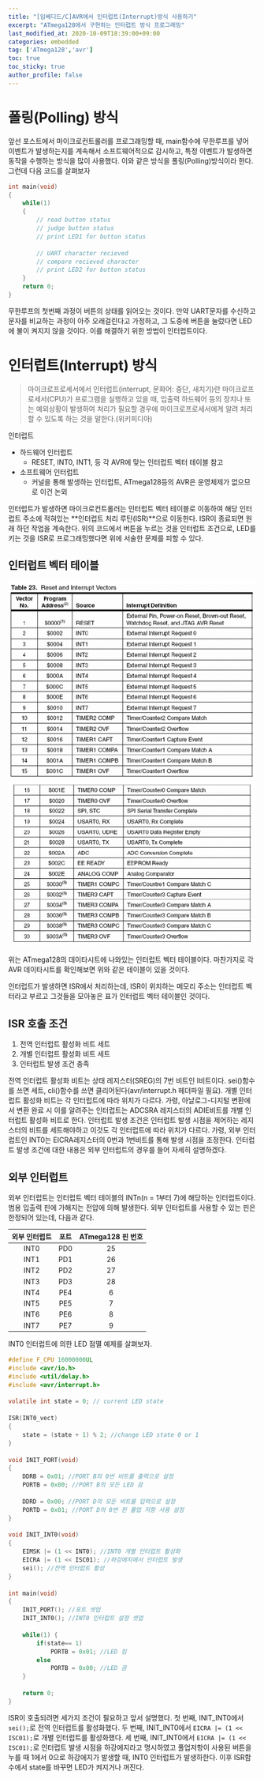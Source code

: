 ```yaml
---
title: "[임베디드/C]AVR에서 인터럽트(Interrupt)방식 사용하기"
excerpt: "ATmega128에서 구현하는 인터럽트 방식 프로그래밍"
last_modified_at: 2020-10-09T18:39:00+09:00
categories: embedded
tag: ['ATmega128','avr']
toc: true
toc_sticky: true
author_profile: false
---
```

# 폴링(Polling) 방식

앞선 포스트에서 마이크로컨트롤러를 프로그래밍할 때, main함수에 무한루프를 넣어 이벤트가 발생하는지를 계속해서 소프트웨어적으로 감시하고, 특정 이벤트가 발생하면 동작을 수행하는 방식을 많이 사용했다. 이와 같은 방식을 폴링(Polling)방식이라 한다. 그런데 다음 코드를 살펴보자

``` c
int main(void)
{
    while(1)
    {
        // read button status
        // judge button status
        // print LED1 for button status
        
        // UART character recieved
        // compare recieved character
        // print LED2 for button status
    }
    return 0;
}
```
무한루프의 첫번째 과정이 버튼의 상태를 읽어오는 것이다. 만약 UART문자를 수신하고 문자를 비교하는 과정이 아주 오래걸린다고 가정하고, 그 도중에 버튼을 눌렀다면 LED에 불이 켜지지 않을 것이다. 이를 해결하기 위한 방법이 인터럽트이다.

# 인터럽트(Interrupt) 방식


> 마이크로프로세서에서 인터럽트(interrupt, 문화어: 중단, 새치기)란 마이크로프로세서(CPU)가 프로그램을 실행하고 있을 때, 입출력 하드웨어 등의 장치나 또는 예외상황이 발생하여 처리가 필요할 경우에 마이크로프로세서에게 알려 처리할 수 있도록 하는 것을 말한다.(위키피디아)

인터럽트
- 하드웨어 인터럽트
	- RESET, INT0, INT1, 등 각 AVR에 맞는 인터럽트 벡터 테이블 참고
- 소프트웨어 인터럽트
	- 커널을 통해 발생하는 인터럽트, ATmega128등의 AVR은 운영체제가 없으므로 이건 논외

인터럽트가 발생하면 마이크로컨트롤러는 인터럽트 벡터 테이블로 이동하여 해당 인터럽트 주소에 적혀있는 **인터럽트 처리 루틴(ISR)**으로 이동한다. ISR이 종료되면 원래 하던 작업을 계속한다. 위의 코드에서 버튼을 누르는 것을 인터럽트 조건으로, LED를 키는 것을 ISR로 프로그래밍했다면 위에 서술한 문제를 피할 수 있다.

## 인터럽트 벡터 테이블

![interruptTable1](../_posts/images/Embedded/atmega128InterruptTable1.jpg)
![interruptTable2](../_posts/images/Embedded/atmega128InterruptTable2.jpg)

위는 ATmega128의 데이타시트에 나와있는 인터럽트 벡터 테이블이다. 마찬가지로 각 AVR 데이타시트를 확인해보면 위와 같은 테이블이 있을 것이다.

인터럽트가 발생하면 ISR에서 처리하는데, ISR이 위치하는 메모리 주소는 인터럽트 벡터라고 부르고 그것들을 모아놓은 표가 인터럽트 벡터 테이블인 것이다.

## ISR 호출 조건

1. 전역 인터럽트 활성화 비트 세트
2. 개별 인터럽트 활성화 비트 세트
3. 인터럽트 발생 조건 충족

전역 인터럽트 활성화 비트는 상태 레지스터(SREG)의 7번 비트인 I비트이다. sei()함수를 쓰면 세트, cli()함수를 쓰면 클리어된다(avr/interrupt.h 헤더파일 필요).
개별 인터럽트 활성화 비트는 각 인터럽트에 따라 위치가 다르다. 가령, 아날로그-디지털 변환에서 변환 완료 시 이를 알려주는 인터럽트는 ADCSRA 레지스터의 ADIE비트를 개별 인터럽트 활성화 비트로 한다.
인터럽트 발생 조건은 인터럽트 발생 시점을 제어하는 레지스터의 비트를 세트해야하고 이것도 각 인터럽트에 따라 위치가 다르다. 가령, 외부 인터럽트인 INT0는 EICRA레지스터의 0번과 1번비트를 통해 발생 시점을 조정한다. 인터럽트 발생 조건에 대한 내용은 외부 인터럽트의 경우를 들어 자세히 설명하겠다.

## 외부 인터럽트

외부 인터럽트는 인터럽트 벡터 테이블의 INTn(n = 1부터 7)에 해당하는 인터럽트이다. 범용 입출력 핀에 가해지는 전압에 의해 발생한다. 외부 인터럽트를 사용할 수 있는 핀은 한정되어 있는데, 다음과 같다.

| 외부 인터럽트 | 포트 | ATmega128 핀 번호 |
| :--: | :--: | :--: |
| INT0 | PD0 | 25 |
| INT1 | PD1 | 26 |
| INT2 | PD2 | 27 |
| INT3 | PD3 | 28 |
| INT4 | PE4 | 6 |
| INT5 | PE5 | 7 |
| INT6 | PE6 | 8 |
| INT7 | PE7 | 9 |

INT0 인터럽트에 의한 LED 점멸 예제를 살펴보자.

``` c
#define F_CPU 16000000UL
#include <avr/io.h>
#include <util/delay.h>
#include <avr/interrupt.h>

volatile int state = 0; // current LED state

ISR(INT0_vect)
{
	state = (state + 1) % 2; //change LED state 0 or 1
}

void INIT_PORT(void)
{
	DDRB = 0x01; //PORT B의 0번 비트를 출력으로 설정
	PORTB = 0x00; //PORT B의 모든 LED 끔
	
	DDRD = 0x00; //PORT D의 모든 비트를 입력으로 설정
	PORTD = 0x01; //PORT D의 0번 핀 풀업 저항 사용 설정
}

void INIT_INT0(void)
{
	EIMSK |= (1 << INT0); //INT0 개별 인터럽트 활성화
	EICRA |= (1 << ISC01); //하강에지에서 인터럽트 발생
	sei(); //전역 인터럽트 활성
}

int main(void)
{
	INIT_PORT(); //포트 셋업
	INIT_INT0(); //INT0 인터럽트 설정 셋업
	
	while(1) {
		if(state== 1)
			PORTB = 0x01; //LED 킴
		else
			PORTB = 0x00; //LED 끔
	}
	
	return 0;
}
```
ISR이 호출되려면 세가지 조건이 필요하고 앞서 설명했다.
첫 번째, INIT_INT0에서 `sei();`로 전역 인터럽트를 활성화했다.
두 번째, INIT_INT0에서 `EICRA |= (1 << ISC01);`로 개별 인터럽트를 활성화했다.
세 번째, INIT_INT0에서 `EICRA |= (1 << ISC01);`로 인터럽트 발생 시점을 하강에지라고 명시하였고 풀업저항이 사용된 버튼을 누를 때 1에서 0으로 하강에지가  발생할 때, INT0 인터럽트가 발생하한다. 이후 ISR함수에서 state를 바꾸면 LED가 켜지거나 꺼진다.